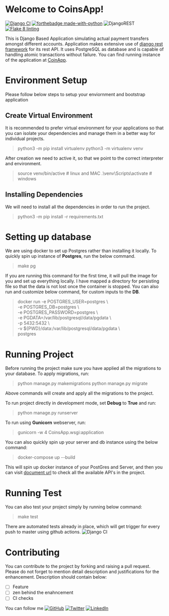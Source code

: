 # Welcome to CoinsApp!

[![Django CI](https://github.com/satyamsoni2211/CoinsApp/actions/workflows/django.yml/badge.svg)](https://github.com/satyamsoni2211/CoinsApp/actions/workflows/django.yml) [![forthebadge made-with-python](http://ForTheBadge.com/images/badges/made-with-python.svg)](https://www.python.org/) ![DjangoREST](https://img.shields.io/badge/DJANGO-REST-ff1709?style=for-the-badge&logo=django&logoColor=white&color=ff1709&labelColor=gray)
[![Flake 8 linting](https://github.com/satyamsoni2211/CoinsApp/actions/workflows/python-app.yml/badge.svg)](https://github.com/satyamsoni2211/CoinsApp/actions/workflows/python-app.yml)

This is Django Based Application simulating actual payment transfers amongst different accounts. Application makes
extensive use of [django rest framework](https://www.django-rest-framework.org/) for its rest API. It uses PostgreSQL as
database and is capable of handling atomic transactions without failure. You can find running instance of the
application at [CoinApp](https://coins-app-demo.herokuapp.com/swagger/).

# Environment Setup

Please follow below steps to setup your enviornment and bootstrap application

## Create Virtual Environment

It is recommended to prefer virtual environment for your applications so that you can isolate your dependencies and
manage them in a better way for individual projects.

> python3 -m pip install virtualenv
> python3 -m virtualenv venv

After creation we need to active it, so that we point to the correct interpreter and environment.

> source venv/bin/active # linux and MAC
> .\venv\Scripts\activate # windows

## Installing Dependencies

We will need to install all the dependencies in order to run the project.

> python3 -m pip install -r requirements.txt

# Setting up database

We are using docker to set up Postgres rather than installing it locally. To quickly spin up instance of **Postgres**,
run the below command.

> make pg

If you are running this command for the first time, it will pull the image for you and set up everything locally. I have
mapped a directory for persisting file so that the data is not lost once the container is stopped. You can also run and
customize below command, for custom inputs to the **DB**.

> docker run -e POSTGRES_USER=postgres \  
-e POSTGRES_DB=postgres \  
-e POSTGRES_PASSWORD=postgres \  
-e PGDATA=/var/lib/postgresql/data/pgdata \  
-p 5432:5432 \  
-v ${PWD}/data:/var/lib/postgresql/data/pgdata \  
postgres

# Running Project

Before running the project make sure you have applied all the migrations to your database. To apply migrations, run:

> python manage.py makemigrations
> python manage.py migrate

Above commands will create and apply all the migrations to the project.

To run project directly in development mode, set **Debug** to **True** and run:

> python manage.py runserver

To run using **Gunicorn** webserver, run:

> gunicorn -w 4 CoinsApp.wsgi:application

You can also quickly spin up your server and db instance using the below command:

> docker-compose up --build

This will spin up docker instance of your PostGres and Server, and then you can
visit [document url](localhost:8000/swagger/) to check all the available API's in the project.

# Running Test

You can also test your project simply by running below command:

> make test

There are automated tests already in place, which will get trigger for every push to master using github
actions. ![Django CI](https://github.com/satyamsoni2211/CoinsApp/actions/workflows/django.yml/badge.svg)

# Contributing

You can contribute to the project by forking and raising a pull request. Please do not forget to mention detail
description and justifications for the enhancement. Description should contain below:

- [ ] Feature
- [ ] zen behind the enahncement
- [ ] CI checks

You can follow
me [![GitHub](https://img.shields.io/badge/github-%23121011.svg?style=for-the-badge&logo=github&logoColor=white)](https://github.com/satyamsoni2211/) [![Twitter](https://img.shields.io/twitter/url/https/twitter.com/cloudposse.svg?style=social&label=Follow%20%40satyam_soni1306)](https://twitter.com/satyam_soni1306) [![LinkedIn](https://img.shields.io/badge/linkedin-%230077B5.svg?style=for-the-badge&logo=linkedin&logoColor=white)](https://www.linkedin.com/in/satyam-soni-ba648192/)

 
